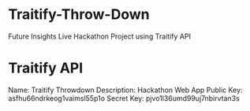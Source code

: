 Traitify-Throw-Down
===================

Future Insights Live Hackathon Project using Traitify API


Traitify API
===================
Name: Traitify Throwdown
Description: Hackathon Web App
Public Key: asfhu66ndrkeog1vaimsl55p1o
Secret Key: pjvo1l36umd99uj7nbirvtan3s